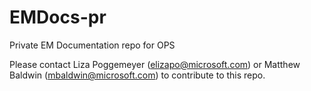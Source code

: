 # EMDocs-pr
Private EM Documentation repo for OPS

Please contact Liza Poggemeyer (elizapo@microsoft.com) or Matthew Baldwin (mbaldwin@microsoft.com) to contribute to this repo. 